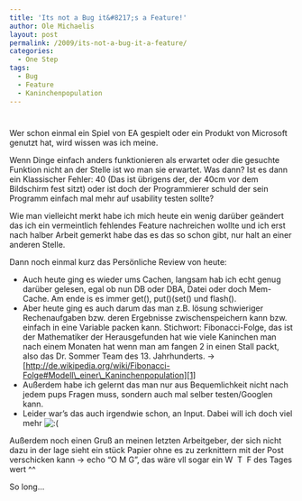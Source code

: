 ```yaml
---
title: 'Its not a Bug it&#8217;s a Feature!'
author: Ole Michaelis
layout: post
permalink: /2009/its-not-a-bug-it-a-feature/
categories:
  - One Step
tags:
  - Bug
  - Feature
  - Kaninchenpopulation
---
```

# 

Wer schon einmal ein Spiel von EA gespielt oder ein Produkt von Microsoft genutzt hat, wird wissen was ich meine.

Wenn Dinge einfach anders funktionieren als erwartet oder die gesuchte Funktion nicht an der Stelle ist wo man sie erwartet. Was dann? Ist es dann ein Klassischer Fehler: 40 (Das ist übrigens der, der 40cm vor dem Bildschirm fest sitzt) oder ist doch der Programmierer schuld der sein Programm einfach mal mehr auf usability testen sollte?

Wie man vielleicht merkt habe ich mich heute ein wenig darüber geändert das ich ein vermeintlich fehlendes Feature nachreichen wollte und ich erst nach halber Arbeit gemerkt habe das es das so schon gibt, nur halt an einer anderen Stelle.

Dann noch einmal kurz das Persönliche Review von heute:

*   Auch heute ging es wieder ums Cachen, langsam hab ich echt genug darüber gelesen, egal ob nun DB oder DBA, Datei oder doch Mem-Cache. Am ende is es immer get(), put()(set() und flash().
*   Aber heute ging es auch darum das man z.B. lösung schwieriger Rechenaufgaben bzw. deren Ergebnisse zwischenspeichern kann bzw. einfach in eine Variable packen kann. Stichwort: Fibonacci-Folge, das ist der Mathematiker der Herausgefunden hat wie viele Kaninchen man nach einem Monaten hat wenn man am fangen 2 in einen Stall packt, also das Dr. Sommer Team des 13. Jahrhunderts. -> [http://de.wikipedia.org/wiki/Fibonacci-Folge#Modell\_einer\_Kaninchenpopulation][1]
*   Außerdem habe ich gelernt das man nur aus Bequemlichkeit nicht nach jedem pups Fragen muss, sondern auch mal selber testen/Googlen kann.
*   Leider war’s das auch irgendwie schon, an Input. Dabei will ich doch viel mehr ![:(][2] 

 [1]: http://de.wikipedia.org/wiki/Fibonacci-Folge#Modell_einer_Kaninchenpopulation
 [2]: http://blog.codestars.eu/wp-includes/images/smilies/icon_sad.gif

Außerdem noch einen Gruß an meinen letzten Arbeitgeber, der sich nicht dazu in der lage sieht ein stück Papier ohne es zu zerknittern mit der Post verschicken kann -> echo “O M G”, das wäre vll sogar ein W  T  F des Tages wert ^^

So long…

